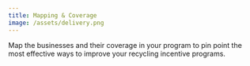 ```yaml
---
title: Mapping & Coverage
image: /assets/delivery.png
---
```

Map the businesses and their coverage in your program to pin point the most effective ways to improve your recycling incentive programs.